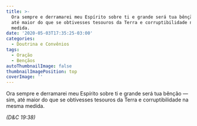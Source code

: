 ```yaml
---
title: >-
  Ora sempre e derramarei meu Espírito sobre ti e grande será tua bênção — sim,
  até maior do que se obtivesses tesouros da Terra e corruptibilidade na mesma
  medida.
date: '2020-05-03T17:35:25-03:00'
categories:
  - Doutrina e Convênios
tags:
  - Oração
  - Bençãos
autoThumbnailImage: false
thumbnailImagePosition: top
coverImage: ''
---
```

Ora sempre e derramarei meu Espírito sobre ti e grande será tua bênção — sim, até maior do que se obtivesses tesouros da Terra e corruptibilidade na mesma medida.

_(D&C 19:38)_
